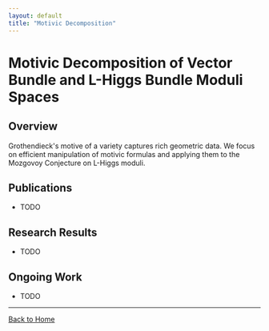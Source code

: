 ```yaml
---
layout: default
title: "Motivic Decomposition"
---
```


# Motivic Decomposition of Vector Bundle and L-Higgs Bundle Moduli Spaces

## Overview
Grothendieck's motive of a variety captures rich geometric data. We focus on 
efficient manipulation of motivic formulas and applying them to the Mozgovoy Conjecture on L-Higgs moduli.

## Publications 
- TODO

## Research Results
- TODO

## Ongoing Work
- TODO

---
[Back to Home](../index.md)
